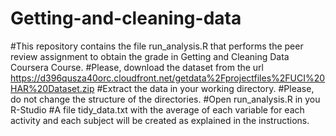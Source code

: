Getting-and-cleaning-data
=========================
#This repository contains the file run_analysis.R that performs the peer review assignment to obtain the grade in Getting and Cleaning Data Coursera Course.
#Please, download the dataset from the url https://d396qusza40orc.cloudfront.net/getdata%2Fprojectfiles%2FUCI%20HAR%20Dataset.zip 
#Extract the data in your working directory.
#Please, do not change the structure of the directories.
#Open run_analysis.R in you R-Studio
#A file tidy_data.txt with the average of each variable for each activity and each subject will be created as explained in the instructions.
